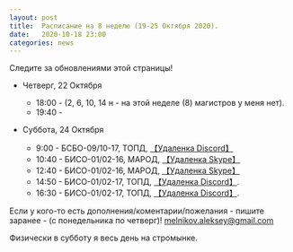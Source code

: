 ```yaml
---
layout: post
title:  Расписание на 8 неделю (19-25 Октября 2020). 
date:   2020-10-18 23:00
categories: news
---
```


Следите за обновлениями этой страницы!

* Четверг, 22 Октября
  * 18:00 - (2, 6, 10, 14 н  - на этой неделе (8) магистров у меня нет).
  * 19:40 - 

* Суббота, 24 Октября
  * 9:00  - БСБО-09/10-17, ТОПД,  [【Удаленка Discord】](https://discord.gg/V8ZUrmc)
  * 10:40 - БИСО-01/02-16, МАРОД, [【Удаленка Skype】](https://join.skype.com/csfK3o6Z7mTX)
  * 12:40 - БИСО-01/02-16, МАРОД, [【Удаленка Skype】](https://join.skype.com/csfK3o6Z7mTX)
  * 14:50 - БИСО-01/02-17, ТОПД,  [【Удаленка Discord】](https://discord.gg/JRaN4AU).
  * 16:30 - БИСО-01/02-17, ТОПД,  [【Удаленка Discord】](https://discord.gg/JRaN4AU).

Если у кого-то есть дополнения/коментарии/пожелания - пишите заранее - (с понедельника по четверг)!
melnikov.aleksey@gmail.com

Физически в субботу я весь день на стромынке.


